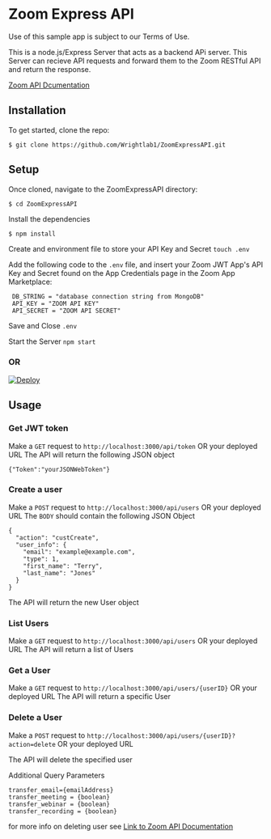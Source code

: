 # Zoom Express API
Use of this sample app is subject to our Terms of Use.

This is a node.js/Express Server that acts as a backend APi server. 
This Server can recieve API requests and forward them to the Zoom RESTful API and return the response.

[Zoom API Dcumentation](https://marketplace.zoom.us/docs/api-reference/introduction)

## Installation
To get started, clone the repo:

`$ git clone https://github.com/Wrightlab1/ZoomExpressAPI.git`

## Setup
Once cloned, navigate to the ZoomExpressAPI directory:

`$ cd ZoomExpressAPI`

Install the dependencies

`$ npm install`

Create and environment file to store your API Key and Secret
`touch .env`

Add the following code to the `.env` file, and insert your Zoom JWT App's API Key and Secret found on the App Credentials page in the Zoom App Marketplace:

```
 DB_STRING = "database connection string from MongoDB"
 API_KEY = "ZOOM API KEY"
 API_SECRET = "ZOOM API SECRET"
```

Save and Close `.env`

Start the Server
`npm start`

### OR

[![Deploy](https://www.herokucdn.com/deploy/button.svg)](https://heroku.com/deploy)

## Usage

### Get JWT token
Make a `GET` request to `http://localhost:3000/api/token` OR your deployed URL
The API will return the following JSON object
```
{"Token":"yourJSONWebToken"}
```

### Create a user
Make a `POST` request to `http://localhost:3000/api/users` OR your deployed URL
The `BODY` should contain the following JSON Object
```
{
  "action": "custCreate",
  "user_info": {
    "email": "example@example.com",
    "type": 1,
    "first_name": "Terry",
    "last_name": "Jones"
  }
}
```
The API will return the new User object

### List Users
Make a `GET` request to `http://localhost:3000/api/users` OR your deployed URL
The API will return a list of Users

### Get a User
Make a `GET` request to `http://localhost:3000/api/users/{userID}` OR your deployed URL
The API will return a specific User

### Delete a User
Make a `POST` request to `http://localhost:3000/api/users/{userID}?action=delete` OR your deployed URL

The API will delete the specified user

Additional Query Parameters
```
transfer_email={emailAddress}
transfer_meeting = {boolean}
transfer_webinar = {boolean}
transfer_recording = {boolean}
```
for more info on deleting user see [Link to Zoom API Documentation](https://marketplace.zoom.us/docs/api-reference/zoom-api/users/userdelete)
